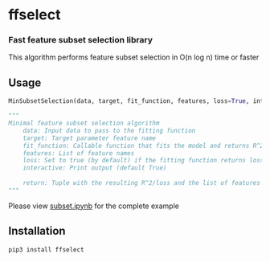 # ffselect

### Fast feature subset selection library

This algorithm performs feature subset selection in O(n log n) time or faster

## Usage

```python
MinSubsetSelection(data, target, fit_function, features, loss=True, interactive=True)

"""
Minimal feature subset selection algorithm
    data: Input data to pass to the fitting function
    target: Target parameter feature name
    fit_function: Callable function that fits the model and returns R^2/loss
    features: List of feature names
    loss: Set to true (by default) if the fitting function returns loss, R^2 otherwise
    interactive: Print output (default True)
    
    return: Tuple with the resulting R^2/loss and the list of features
"""
```

Please view [subset.ipynb](https://github.com/enaix/ffselect/blob/main/examples/subset.ipynb) for the complete example

## Installation

`pip3 install ffselect`